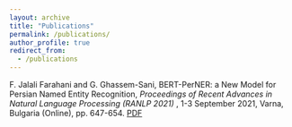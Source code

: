 ```yaml
---
layout: archive
title: "Publications"
permalink: /publications/
author_profile: true
redirect_from:
  - /publications
---
```

F. Jalali Farahani and G. Ghassem-Sani, BERT-PerNER: a New Model for Persian Named Entity Recognition, <i>Proceedings of Recent Advances in Natural Language Processing (RANLP 2021) </i>, 1-3 September 2021, Varna, Bulgaria (Online), pp. 647-654. [PDF](https://aclanthology.org/2021.ranlp-main.73.pdf)




